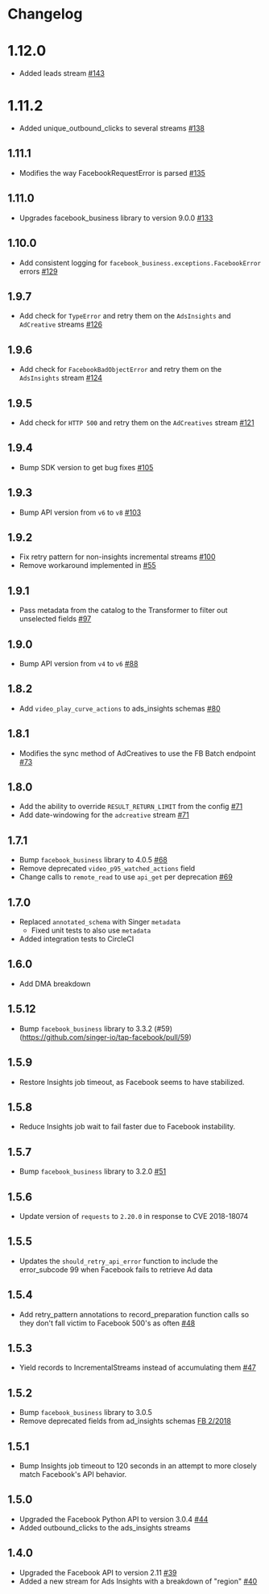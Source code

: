 # Changelog

# 1.12.0
  * Added leads stream [#143](https://github.com/singer-io/tap-facebook/pull/143)

# 1.11.2
  * Added unique_outbound_clicks to several streams [#138](https://github.com/singer-io/tap-facebook/pull/138)

## 1.11.1
  * Modifies the way FacebookRequestError is parsed [#135](https://github.com/singer-io/tap-facebook/pull/135)

## 1.11.0
  * Upgrades facebook_business library to version 9.0.0 [#133](https://github.com/singer-io/tap-facebook/pull/133)

## 1.10.0
  * Add consistent logging for `facebook_business.exceptions.FacebookError` errors [#129](https://github.com/singer-io/tap-facebook/pull/129)

## 1.9.7
  * Add check for `TypeError` and retry them on the `AdsInsights` and `AdCreative` streams [#126](https://github.com/singer-io/tap-facebook/pull/126)

## 1.9.6
  * Add check for `FacebookBadObjectError` and retry them on the `AdsInsights` stream [#124](https://github.com/singer-io/tap-facebook/pull/124)

## 1.9.5
  * Add check for `HTTP 500` and retry them on the `AdCreatives` stream [#121](https://github.com/singer-io/tap-facebook/pull/121)

## 1.9.4
  * Bump SDK version to get bug fixes [#105](https://github.com/singer-io/tap-facebook/pull/105)

## 1.9.3
  * Bump API version from `v6` to `v8` [#103](https://github.com/singer-io/tap-facebook/pull/103)

## 1.9.2
  * Fix retry pattern for non-insights incremental streams [#100](https://github.com/singer-io/tap-facebook/pull/100)
  * Remove workaround implemented in [#55](https://github.com/singer-io/tap-facebook/pull/55)

## 1.9.1
  * Pass metadata from the catalog to the Transformer to filter out unselected fields [#97](https://github.com/singer-io/tap-facebook/pull/97)

## 1.9.0
  * Bump API version from `v4` to `v6` [#88](https://github.com/singer-io/tap-facebook/pull/88)

## 1.8.2
  * Add `video_play_curve_actions` to ads_insights schemas [#80](https://github.com/singer-io/tap-facebook/pull/80)

## 1.8.1
  * Modifies the sync method of AdCreatives to use the FB Batch endpoint [#73](https://github.com/singer-io/tap-facebook/pull/73)

## 1.8.0
  * Add the ability to override `RESULT_RETURN_LIMIT` from the config [#71](https://github.com/singer-io/tap-facebook/pull/71)
  * Add date-windowing for the `adcreative` stream [#71](https://github.com/singer-io/tap-facebook/pull/71)

## 1.7.1
  * Bump `facebook_business` library to 4.0.5 [#68](https://github.com/singer-io/tap-facebook/pull/68)
  * Remove deprecated `video_p95_watched_actions` field
  * Change calls to `remote_read` to use `api_get` per deprecation [#69](https://github.com/singer-io/tap-facebook/pull/69)

## 1.7.0
  * Replaced `annotated_schema` with Singer `metadata`
    * Fixed unit tests to also use `metadata`
  * Added integration tests to CircleCI

## 1.6.0
  * Add DMA breakdown

## 1.5.12
  * Bump `facebook_business` library to 3.3.2 (#59)(https://github.com/singer-io/tap-facebook/pull/59)

## 1.5.9
  * Restore Insights job timeout, as Facebook seems to have stabilized.

## 1.5.8
  * Reduce Insights job wait to fail faster due to Facebook instability.

## 1.5.7
  * Bump `facebook_business` library to 3.2.0 [#51](https://github.com/singer-io/tap-facebook/pull/51)

## 1.5.6
  * Update version of `requests` to `2.20.0` in response to CVE 2018-18074

## 1.5.5
  * Updates the `should_retry_api_error` function to include the error_subcode 99 when Facebook fails to retrieve Ad data

## 1.5.4
  * Add retry_pattern annotations to record_preparation function calls so they don't fall victim to Facebook 500's as often [#48](https://github.com/singer-io/tap-facebook/pull/48)

## 1.5.3
  * Yield records to IncrementalStreams instead of accumulating them [#47](https://github.com/singer-io/tap-facebook/pull/47)

## 1.5.2
  * Bump `facebook_business` library to 3.0.5
  * Remove deprecated fields from ad_insights schemas [FB 2/2018](https://developers.facebook.com/docs/graph-api/changelog/breaking-changes#feb2018)

## 1.5.1
  * Bump Insights job timeout to 120 seconds in an attempt to more closely match Facebook's API behavior.

## 1.5.0
  * Upgraded the Facebook Python API to version 3.0.4 [#44](https://github.com/singer-io/tap-facebook/pull/44)
  * Added outbound_clicks to the ads_insights streams

## 1.4.0
  * Upgraded the Facebook API to version 2.11 [#39](https://github.com/singer-io/tap-facebook/pull/39)
  * Added a new stream for Ads Insights with a breakdown of "region" [#40](https://github.com/singer-io/tap-facebook/pull/40)
